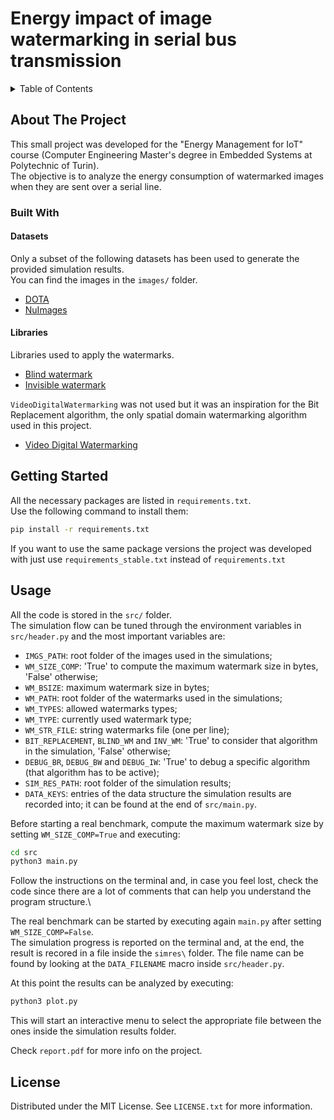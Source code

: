 <a name="readme-top"></a>

# Energy impact of image watermarking in serial bus transmission

<!-- TABLE OF CONTENTS -->
<details>
  <summary>Table of Contents</summary>
  <ol>
    <li>
      <a href="#about-the-project">About The Project</a>
      <ul>
        <li><a href="#built-with">Built With</a></li>
        <ul>
        <li><a href="#datasets">Datasets</a></li>
        <li><a href="#libraries">Libraries</a></li>
        </ul>
      </ul>
    </li>
    <li>
      <a href="#getting-started">Getting Started</a>
      <ul>
        <li><a href="#prerequisites">Prerequisites</a></li>
        <li><a href="#installation">Installation</a></li>
      </ul>
    </li>
    <li><a href="#usage">Usage</a></li>
    <li><a href="#roadmap">Roadmap</a></li>
    <li><a href="#contributing">Contributing</a></li>
    <li><a href="#license">License</a></li>
    <li><a href="#contact">Contact</a></li>
    <li><a href="#acknowledgments">Acknowledgments</a></li>
  </ol>
</details>

<!-- ABOUT THE PROJECT -->
## About The Project

This small project was developed for the "Energy Management for IoT" course (Computer Engineering Master's degree in Embedded Systems at Polytechnic of Turin).\
The objective is to analyze the energy consumption of watermarked images when they are sent over a serial line.

### Built With

#### Datasets
Only a subset of the following datasets has been used to generate the provided simulation results.\
You can find the images in the `images/` folder.

* [DOTA](https://captain-whu.github.io/DOTA/)
* [NuImages](https://www.nuscenes.org/nuimages)

#### Libraries
Libraries used to apply the watermarks.

* [Blind watermark](https://pypi.org/project/blind-watermark/)
* [Invisible watermark](https://pypi.org/project/invisible-watermark/)

`VideoDigitalWatermarking` was not used but it was an inspiration for the Bit Replacement algorithm, the only spatial domain watermarking algorithm used in this project.

* [Video Digital Watermarking](https://github.com/piraaa/VideoDigitalWatermarking)

<!-- GETTING STARTED -->
## Getting Started

All the necessary packages are listed in `requirements.txt`.\
Use the following command to install them:
```sh
pip install -r requirements.txt
```
If you want to use the same package versions the project was developed with just use `requirements_stable.txt` instead of `requirements.txt`

<!-- USAGE EXAMPLES -->
## Usage
All the code is stored in the `src/` folder.\
The simulation flow can be tuned through the environment variables in `src/header.py` and the most important variables are:

* `IMGS_PATH`: root folder of the images used in the simulations; 
* `WM_SIZE_COMP`: 'True' to compute the maximum watermark size in bytes, 'False' otherwise;
* `WM_BSIZE`: maximum watermark size in bytes;
* `WM_PATH`: root folder of the watermarks used in the simulations;
* `WM_TYPES`: allowed watermarks types;
* `WM_TYPE`: currently used watermark type;
* `WM_STR_FILE`: string watermarks file (one per line); 
* `BIT_REPLACEMENT`, `BLIND_WM` and `INV_WM`: 'True' to consider that algorithm in the simulation, 'False' otherwise;
* `DEBUG_BR`, `DEBUG_BW` and `DEBUG_IW`: 'True' to debug a specific algorithm (that algorithm has to be active);
* `SIM_RES_PATH`: root folder of the simulation results;
* `DATA_KEYS`: entries of the data structure the simulation results are recorded into; it can be found at the end of `src/main.py`.

Before starting a real benchmark, compute the maximum watermark size by setting `WM_SIZE_COMP=True` and executing:
```sh
cd src
python3 main.py
```
Follow the instructions on the terminal and, in case you feel lost, check the code since there are a lot of comments that can help you understand the program structure.\

The real benchmark can be started by executing again `main.py` after setting `WM_SIZE_COMP=False`.\
The simulation progress is reported on the terminal and, at the end, the result is recored in a file inside the `simres\` folder. The file name can be found by looking at the `DATA_FILENAME` macro inside `src/header.py`.

At this point the results can be analyzed by executing:
```sh
python3 plot.py
```
This will start an interactive menu to select the appropriate file between the ones inside the simulation results folder.

Check `report.pdf` for more info on the project.

<!-- LICENSE -->
## License

Distributed under the MIT License. See `LICENSE.txt` for more information.
